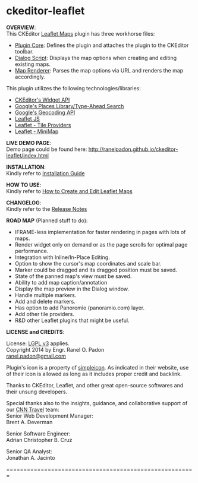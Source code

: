 ckeditor-leaflet
================
<strong>OVERVIEW</strong>:<br>
This CKEditor <a href="http://ckeditor.com/addon/leaflet">Leaflet Maps</a> plugin has three workhorse files:
<ul>
  <li><a href="https://github.com/ranelpadon/ckeditor-leaflet/blob/master/plugin.js">Plugin Core</a>: Defines the plugin and attaches the plugin to the CKEditor toolbar.</li>
  <li><a href="https://github.com/ranelpadon/ckeditor-leaflet/blob/master/dialogs/leaflet.js">Dialog Script</a>: Displays the map options when creating and editing existing maps.</li>
  <li><a href="https://github.com/ranelpadon/ckeditor-leaflet/blob/master/scripts/mapParser.html">Map Renderer</a>: Parses the map options via URL and renders the map accordingly.</li>
</ul>

This plugin utilizes the following technologies/libraries: <br>
<ul>
  <li><a href="http://docs.ckeditor.com/#!/api/CKEDITOR.plugins.widget">CKEditor's Widget API</a></li>
  <li><a href="https://developers.google.com/maps/documentation/javascript/places-autocomplete">Google's Places Library/Type-Ahead Search</a></li>
  <li><a href="https://developers.google.com/maps/documentation/geocoding/">Google's Geocoding API</a></li>
  <li><a href="http://leafletjs.com/">Leaflet JS</a></li>
  <li><a href="https://github.com/leaflet-extras/leaflet-providers">Leaflet - Tile Providers</a></li>
  <li><a href="https://github.com/Norkart/Leaflet-MiniMap">Leaflet - MiniMap</a></li>
</ul>

<strong>LIVE DEMO PAGE</strong>:
<br>Demo page could be found here: http://ranelpadon.github.io/ckeditor-leaflet/index.html

<strong>INSTALLATION</strong>:
<br>Kindly refer to <a href="https://github.com/ranelpadon/ckeditor-leaflet/blob/master/Installation%20Guide.txt">Installation Guide</a>

<strong>HOW TO USE</strong>:
<br>Kindly refer to <a href="https://github.com/ranelpadon/ckeditor-leaflet/blob/master/Creating%20and%20Editing%20Leaflet%20Maps.txt">How to Create and Edit Leaflet Maps</a>

<strong>CHANGELOG</strong>:
<br>Kindly refer to the <a href="https://github.com/ranelpadon/ckeditor-leaflet/blob/master/CHANGELOG.md">Release Notes</a>

<strong>ROAD MAP</strong> (Planned stuff to do):<br><ul>
<li>IFRAME-less implementation for faster rendering in pages with lots of maps.</li>
<li>Render widget only on demand or as the page scrolls for optimal page performance.</li>
<li>Integration with Inline/In-Place Editing.</li>
<li>Option to show the cursor's map coordinates and scale bar.</li>
<li>Marker could be dragged and its dragged position must be saved.</li>
<li>State of the panned map's view must be saved.</li>
<li>Ability to add map caption/annotation
<li>Display the map preview in the Dialog window.</li>
<li>Handle multiple markers.</li>
<li>Add and delete markers.</li>
<li>Has option to add Panoromio (panoramio.com) layer.</li>
<li>Add other tile providers.</li>
<li>R&D other Leaflet plugins that might be useful.</li>
</ul>

<strong>LICENSE and CREDITS</strong>:<br>

License: <a href="https://www.gnu.org/licenses/lgpl.html">LGPL v3</a> applies.<br>
Copyright 2014 by Engr. Ranel O. Padon<br>
ranel.padon@gmail.com<br>

Plugin's icon is a property of <a href="http://simpleicon.com/">simpleicon</a>.
As indicated in their website, use of their icon is allowed as long as it includes proper credit and backlink.

Thanks to CKEditor, Leaflet, and other great open-source softwares and their unsung developers.<br>

Special thanks also to the insights, guidance, and collaborative support of our <a href="http://travel.cnn.com">CNN Travel</a> team:<br>
Senior Web Development Manager:<br>
Brent A. Deverman<br>

Senior Software Engineer:<br>
Adrian Christopher B. Cruz<br>

Senior QA Analyst:<br>
Jonathan A. Jacinto<br>

=======================================================
